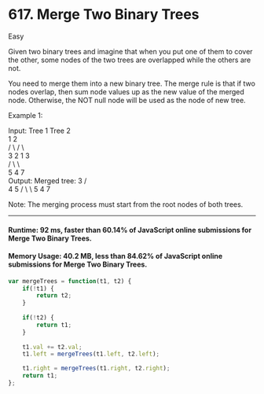 # 617. Merge Two Binary Trees
Easy

Given two binary trees and imagine that when you put one of them to cover the other, some nodes of the two trees are overlapped while the others are not.

You need to merge them into a new binary tree. The merge rule is that if two nodes overlap, then sum node values up as the new value of the merged node. Otherwise, the NOT null node will be used as the node of new tree.

Example 1:

Input: 
	Tree 1                     Tree 2                  
          1                         2                             
         / \                       / \                            
        3   2                     1   3                        
       /                           \   \                      
      5                             4   7                  
Output: 
Merged tree:
	     3
	    / \
	   4   5
	  / \   \ 
	 5   4   7

 

Note: The merging process must start from the root nodes of both trees.

---

#### Runtime: 92 ms, faster than 60.14% of JavaScript online submissions for Merge Two Binary Trees.
#### Memory Usage: 40.2 MB, less than 84.62% of JavaScript online submissions for Merge Two Binary Trees.
```javascript
var mergeTrees = function(t1, t2) {
    if(!t1) {
        return t2;
    }
    
    if(!t2) {
        return t1;
    }
    
    t1.val += t2.val;
    t1.left = mergeTrees(t1.left, t2.left);

    t1.right = mergeTrees(t1.right, t2.right);
    return t1;
};
```
